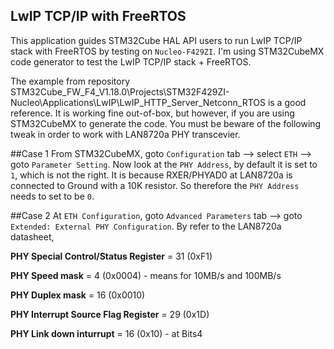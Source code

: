 ## LwIP TCP/IP with FreeRTOS

This application guides STM32Cube HAL API users to run LwIP TCP/IP stack with FreeRTOS by testing on `Nucleo-F429ZI`. 
I'm using STM32CubeMX code generator to test the LwIP TCP/IP stack + FreeRTOS.

The example from repository STM32Cube_FW_F4_V1.18.0\Projects\STM32F429ZI-Nucleo\Applications\LwIP\LwIP_HTTP_Server_Netconn_RTOS
is a good reference. It is working fine out-of-box, but however, if you are using STM32CubeMX to generate the code. You must be
beware of the following tweak in order to work with LAN8720a PHY transcevier.

##Case 1 
From STM32CubeMX, goto `Configuration` tab --> select `ETH` --> goto `Parameter Setting`. Now look at the `PHY Address`, by default it
is set to `1`, which is not the right. It is because RXER/PHYAD0 at LAN8720a is connected to Ground with a 10K resistor. So therefore
the `PHY Address` needs to set to be `0`.

##Case 2
At `ETH Configuration`, goto `Advanced Parameters` tab --> goto `Extended: External PHY Configuration`. By refer to the LAN8720a
datasheet, 

**PHY Special Control/Status Register** = 31 (0xF1)

**PHY Speed mask** = 4 (0x0004) - means for 10MB/s and 100MB/s

**PHY Duplex mask** = 16 (0x0010)

**PHY Interrupt Source Flag Register** = 29 (0x1D)

**PHY Link down inturrupt** = 16 (0x10) - at Bits4